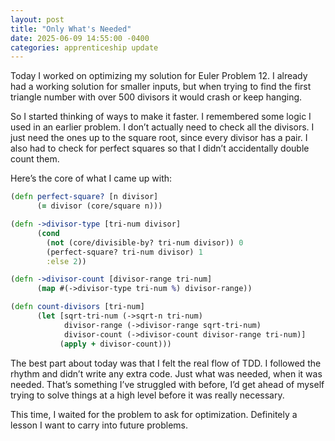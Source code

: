 ```yaml
---
layout: post
title: "Only What's Needed"
date: 2025-06-09 14:55:00 -0400
categories: apprenticeship update
---
```


Today I worked on optimizing my solution for Euler Problem 12. I already had a
working solution for smaller inputs, but when trying to find the first triangle
number with over 500 divisors it would crash or keep hanging.

So I started thinking of ways to make it faster. I remembered some logic I used
in an earlier problem. I don’t actually need to check all the divisors. I just
need the ones up to the square root, since every divisor has a pair. I also had
to check for perfect squares so that I didn’t accidentally double count them.

Here’s the core of what I came up with:

```clojure
(defn perfect-square? [n divisor]
      (= divisor (core/square n)))

(defn ->divisor-type [tri-num divisor]
      (cond
        (not (core/divisible-by? tri-num divisor)) 0
        (perfect-square? tri-num divisor) 1
        :else 2))

(defn ->divisor-count [divisor-range tri-num]
      (map #(->divisor-type tri-num %) divisor-range))

(defn count-divisors [tri-num]
      (let [sqrt-tri-num (->sqrt-n tri-num)
            divisor-range (->divisor-range sqrt-tri-num)
            divisor-count (->divisor-count divisor-range tri-num)]
           (apply + divisor-count)))
```

The best part about today was that I felt the real flow of TDD. I followed the
rhythm and didn’t write any extra code. Just what was needed, when it was
needed. That’s something I’ve struggled with before, I’d get ahead of myself
trying to solve things at a high level before it was really necessary.

This time, I waited for the problem to ask for optimization. Definitely a
lesson I want to carry into future problems.